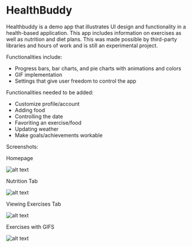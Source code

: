 # HealthBuddy

Healthbuddy is a demo app that illustrates UI design and functionality in a health-based application.
This app includes information on exercises as well as nutrition and diet plans.
This was made possible by third-party libraries and hours of work and is still an experimental project.

Functionalities include:
  - Progress bars, bar charts, and pie charts with animations and colors
  - GIF implementation
  - Settings that give user freedom to control the app

Functionalities needed to be added:
  - Customize profile/account
  - Adding food
  - Controlling the date
  - Favoriting an exercise/food
  - Updating weather
  - Make goals/achievements workable
  
  
Screenshots:

Homepage

![alt text](http://i63.tinypic.com/juu71f.png)

Nutrition Tab

![alt text](http://i64.tinypic.com/6q9qwx.png)

Viewing Exercises Tab

![alt text](http://i63.tinypic.com/2l8evsi.png)

Exercises with GIFS

![alt text](http://i64.tinypic.com/25ai0yu.png)

